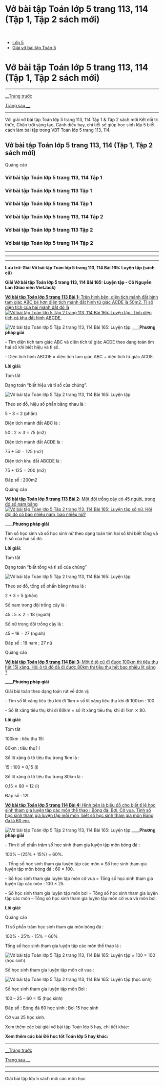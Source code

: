 # Vở bài tập Toán lớp 5 trang 113, 114 (Tập 1, Tập 2 sách mới)

﻿

  * [Lớp 5](https://vietjack.com/series/lop-5.jsp)
  * [Giải vở bài tập Toán 5](https://vietjack.com/giai-vo-bai-tap-toan-5/index.jsp)



# Vở bài tập Toán lớp 5 trang 113, 114 (Tập 1, Tập 2 sách mới)

* * *

[__Trang trước](https://vietjack.com/giai-vo-bai-tap-toan-5/bai-164-mot-so-dang-bai-toan-da-hoc.jsp)

[Trang sau __](https://vietjack.com/giai-vo-bai-tap-toan-5/bai-166-luyen-tap.jsp)

* * *

Với giải vở bài tập Toán lớp 5 trang 113, 114 Tập 1 & Tập 2 sách mới Kết nối tri thức, Chân trời sáng tạo, Cánh diều hay, chi tiết sẽ giúp học sinh lớp 5 biết cách làm bài tập trong VBT Toán lớp 5 trang 113, 114.

## Vở bài tập Toán lớp 5 trang 113, 114 (Tập 1, Tập 2 sách mới)

Quảng cáo

### Vở bài tập Toán lớp 5 trang 113, 114 Tập 1

### Vở bài tập Toán lớp 5 trang 113 Tập 1

### Vở bài tập Toán lớp 5 trang 114 Tập 1

### Vở bài tập Toán lớp 5 trang 113, 114 Tập 2

### Vở bài tập Toán lớp 5 trang 113 Tập 2

### Vở bài tập Toán lớp 5 trang 114 Tập 2

* * *

* * *

* * *

**Lưu trữ: Giải Vở bài tập Toán lớp 5 trang 113, 114 Bài 165: Luyện tập (sách cũ)**

**Giải Vở bài tập Toán lớp 5 trang 113, 114 Bài 165: Luyện tập - Cô Nguyễn Lan (Giáo viên VietJack)**

[**Vở bài tập Toán lớp 5 trang 113 Bài 1:** Trên hình bên, diện tích mảnh đất hình tam giác ABC bé hơn diện tích mảnh đất hình tứ giác ACDE là 50m2. Tỉ số diện tích của hai mảnh đất đó là ![Vở bài tập Toán lớp 5 Tập 2 trang 113, 114 Bài 165: Luyện tập](https://vietjack.com/giai-vo-bai-tap-toan-5/images/bai-1-trang-113-vbt-toan-5-tap-2.PNG). Tính diện tích cả khu đất hình ABCDE.](https://vietjack.com/giai-vo-bai-tap-toan-5/bai-1-trang-113-vbt-toan-5-tap-2.jsp)

![Vở bài tập Toán lớp 5 Tập 2 trang 113, 114 Bài 165: Luyện tập](https://vietjack.com/giai-vo-bai-tap-toan-5/images/bai-1-trang-113-vbt-toan-5-tap-2-1.PNG) ____**Phương pháp giải**

\- Tìm diện tích tam giác ABC và diện tích tứ giác ACDE theo dạng toán tìm hai số khi biết hiệu và tỉ số. 

\- Diện tích hình ABCDE = diện tích tam giác ABC + diện tích tứ giác ACDE.

**Lời giải:**

Tóm tắt

Dạng toán “biết hiệu và tỉ số của chúng”.

![Vở bài tập Toán lớp 5 Tập 2 trang 113, 114 Bài 165: Luyện tập](https://vietjack.com/giai-vo-bai-tap-toan-5/images/bai-1-trang-113-vbt-toan-5-tap-2-2.PNG)

Theo sơ đồ, hiệu số phần bằng nhau là :

5 – 3 = 2 (phần)

Diện tích mảnh đất ABC là :

50 : 2 ⨯ 3 = 75 (m2)

Diện tích mảnh đất ACDE là :

75 + 50 = 125 (m2)

Diện tích khu đất ABCDE là :

75 + 125 = 200 (m2)

Đáp số : 200m2

Quảng cáo

[**Vở bài tập Toán lớp 5 trang 113 Bài 2:** Một đội trồng cây có 45 người, trong đó số nam bằng ![Vở bài tập Toán lớp 5 Tập 2 trang 113, 114 Bài 165: Luyện tập](https://vietjack.com/giai-vo-bai-tap-toan-5/images/bai-2-trang-113-vbt-toan-5-tap-2.PNG) số nữ. Hỏi đội đó có bao nhiêu nam, bao nhiêu nữ?](https://vietjack.com/giai-vo-bai-tap-toan-5/bai-2-trang-113-vbt-toan-5-tap-2.jsp)

____**Phương pháp giải**

Tìm số học sinh và số học sinh nữ theo dạng toán tìm hai số khi biết tổng và tỉ số của hai số đó. 

**Lời giải:**

Tóm tắt

Dạng toán “biết tổng và tỉ số của chúng”

![Vở bài tập Toán lớp 5 Tập 2 trang 113, 114 Bài 165: Luyện tập](https://vietjack.com/giai-vo-bai-tap-toan-5/images/bai-2-trang-113-vbt-toan-5-tap-2-1.PNG)

Theo sơ đồ, tổng số phần bằng nhau là :

2 + 3 = 5 (phần)

Số nam trong đội trồng cây là :

45 : 5 ⨯ 2 = 18 (người)

Số nữ trong đội trồng cây là :

45 – 18 = 27 (người)

Đáp số : 18 nam ; 27 nữ

Quảng cáo

[**Vở bài tập Toán lớp 5 trang 114 Bài 3:** Một ô tô cứ đi được 100km thì tiêu thụ hết 15l xăng. Hỏi ô tô đó đã đi được 80km thì tiêu thụ hết bao nhiêu lít xăng ?](https://vietjack.com/giai-vo-bai-tap-toan-5/bai-3-trang-114-vbt-toan-5-tap-2.jsp)

____**Phương pháp giải**

Giải bài toán theo dạng toán rút về đơn vị:

\- Tìm số lít xăng tiêu thụ khi đi 1km = số lít xăng tiêu thụ khi đi 100km : 100.

\- Số lít xăng tiêu thụ khi đi 80km = số lít xăng tiêu thụ khi đi 1km ⨯ 80.

**Lời giải:**

Tóm tắt

100km : tiêu thụ 15l

80km : tiêu thụ? l

Số lít xăng ô tô tiêu thụ trong 1km là :

15 : 100 = 0,15 (l)

Số lít xăng ô tô tiêu thụ trong 80km là :

0,15 ⨯ 80 = 12 (l)

Đáp số : 12l

[**Vở bài tập Toán lớp 5 trang 114 Bài 4:** Hình bên là biểu đồ cho biết tỉ lệ học sinh tham gia luyện tập các môn thể thao : Bóng đá, Bơi, Cờ vua. Tính số học sinh tham gia luyện tập mỗi môn, biết số học sinh tham gia môn Bóng đá là 60 em.](https://vietjack.com/giai-vo-bai-tap-toan-5/bai-4-trang-114-vbt-toan-5-tap-2.jsp)

![Vở bài tập Toán lớp 5 Tập 2 trang 113, 114 Bài 165: Luyện tập](https://vietjack.com/giai-vo-bai-tap-toan-5/images/bai-4-trang-114-vbt-toan-5-tap-2-2.PNG) ____**Phương pháp giải**

\- Tìm tỉ số phần trăm số học sinh tham gia luyện tập môn bóng đá :

100% – (25% + 15%) = 60%.

\- Tổng số học sinh tham gia luyện tập các môn = Số học sinh tham gia luyện tập môn bóng đá : 60 × 100.

\- Số học sinh tham gia luyện tập môn cờ vua = Tổng số học sinh tham gia luyện tập các môn : 100 × 25.

\- Số học sinh tham gia luyện tập môn bơi = Tổng số học sinh tham gia luyện tập các môn – Tổng số học sinh tham gia luyện tập môn cờ vua và môn bơi.

**Lời giải:**

Quảng cáo

Tỉ số phần trăm học sinh tham gia môn bóng đá :

100% - 25% - 15% = 60%

Tổng số học sinh tham gia luyện tập các môn thể thao là :

![Vở bài tập Toán lớp 5 Tập 2 trang 113, 114 Bài 165: Luyện tập](https://vietjack.com/giai-vo-bai-tap-toan-5/images/bai-4-trang-114-vbt-toan-5-tap-2.PNG) × 100 = 100 (học sinh)

Số học sinh tham gia luyện tập môn cờ vua :

![Vở bài tập Toán lớp 5 Tập 2 trang 113, 114 Bài 165: Luyện tập](https://vietjack.com/giai-vo-bai-tap-toan-5/images/bai-4-trang-114-vbt-toan-5-tap-2-1.PNG) (học sinh)

Số học sinh tham gia luyện tập môn Bơi :

100 – 25 – 60 = 15 (học sinh)

Đáp số : Bóng đá 60 học sinh ; Bơi 15 học sinh

Cờ vua 25 học sinh.

Xem thêm các bài giải vở bài tập Toán lớp 5 hay, chi tiết khác:

**Xem thêm các bài Để học tốt Toán lớp 5 hay khác:**

* * *

[__Trang trước](https://vietjack.com/giai-vo-bai-tap-toan-5/bai-164-mot-so-dang-bai-toan-da-hoc.jsp)

[Trang sau __](https://vietjack.com/giai-vo-bai-tap-toan-5/bai-166-luyen-tap.jsp)

* * *

* * *

Giải bài tập lớp 5 sách mới các môn học
